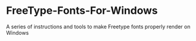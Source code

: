 # FreeType-Fonts-For-Windows
A series of instructions and tools to make Freetype fonts properly render on Windows
